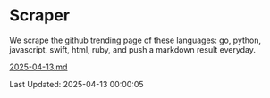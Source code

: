 # Scraper

We scrape the github trending page of these languages: go, python, javascript, swift, html, ruby, and push a markdown result everyday.

[2025-04-13.md](https://github.com/henson/Scraper/blob/master/2025-04-13.md)

Last Updated: 2025-04-13 00:00:05